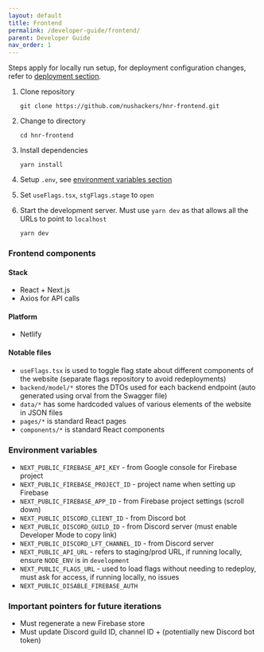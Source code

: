 ```yaml
---
layout: default
title: Frontend
permalink: /developer-guide/frontend/
parent: Developer Guide
nav_order: 1
---
```


Steps apply for locally run setup, for deployment configuration changes, refer to [deployment section](/deployment).

1. Clone repository

    ```plain
    git clone https://github.com/nushackers/hnr-frontend.git
    ```

2. Change to directory

    ```plain
    cd hnr-frontend
    ```

3. Install dependencies

    ```plain
    yarn install
    ```

4. Setup `.env`, see [environment variables section](#environment-variables)

5. Set `useFlags.tsx`, `stgFlags.stage` to `open`

6. Start the development server. Must use `yarn dev` as that allows all the URLs to point to
   `localhost`

    ```plain
    yarn dev
    ```

### Frontend components

#### Stack

- React + Next.js
- Axios for API calls

#### Platform

- Netlify

#### Notable files

- `useFlags.tsx` is used to toggle flag state about different components of the website (separate
  flags repository to avoid redeployments)
- `backend/model/*` stores the DTOs used for each backend endpoint (auto generated using orval
  from the Swagger file)
- `data/*` has some hardcoded values of various elements of the website in JSON files
- `pages/*` is standard React pages
- `components/*` is standard React components

### Environment variables

- `NEXT_PUBLIC_FIREBASE_API_KEY` - from Google console for Firebase project
- `NEXT_PUBLIC_FIREBASE_PROJECT_ID` - project name when setting up Firebase
- `NEXT_PUBLIC_FIREBASE_APP_ID` - from Firebase project settings (scroll down)
- `NEXT_PUBLIC_DISCORD_CLIENT_ID` - from Discord bot
- `NEXT_PUBLIC_DISCORD_GUILD_ID` - from Discord server (must enable Developer Mode to copy
    link)
- `NEXT_PUBLIC_DISCORD_LFT_CHANNEL_ID` - from Discord server
- `NEXT_PUBLIC_API_URL` - refers to staging/prod URL, if running locally, ensure `NODE_ENV` is
    in `development`
- `NEXT_PUBLIC_FLAGS_URL` - used to load flags without needing to redeploy, must ask for
    access, if running locally, no issues
- `NEXT_PUBLIC_DISABLE_FIREBASE_AUTH`

### Important pointers for future iterations

- Must regenerate a new Firebase store
- Must update Discord guild ID, channel ID + (potentially new Discord bot token)